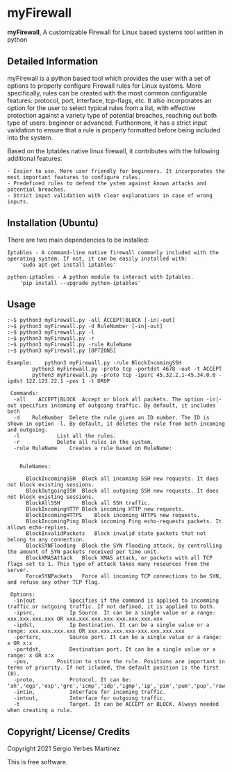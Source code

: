 myFirewall
======

**myFirewall**, A customizable Firewall for Linux based systems tool written in python


Detailed Information
--------------------

myFirewall is a python based tool which provides the user with a set of options to properly configure Firewall rules for Linux systems.
More specifically, rules can be created with the most common configurable features: protocol, port, interface, tcp-flags, etc.
It also incorporates an option for the user to select typical rules from a list, with effective protection against a variety type of potential breaches,
reaching out both type of users: beginner or advanced. Furthermore, it has a strict input validation to ensure that a rule is properly formatted before
being included into the system.

Based on the Iptables native linux firewall, it contributes with the following additional features:
	
	- Easier to use. More user friendly for beginners. It incorporates the most important features to configure rules.
	- Predefined rules to defend the ystem against known attacks and potential breaches.
	- Strict input validation with clear explanations in case of wrong inputs.




Installation (Ubuntu)
------------

There are two main dependencies to be installed:

	Iptables - A command-line native firewall commonly included with the operating system. If not, it can be easily installed with: 
		'sudo apt-get install iptables'
	
	python-iptables - A python module to interact with Iptables.
		'pip install --upgrade python-iptables'

Usage
-----

    :~$ python3 myFirewall.py -all ACCEPT|BLOCK [-in|-out]
    :~$ python3 myFirewall.py -d RuleNumber [-in|-out]
    :~$ python3 myFirewall.py -l
    :~$ python3 myFirewall.py -r
    :~$ python3 myFirewall.py -rule RuleName
    :~$ python3 myFirewall.py [OPTIONS]
    
    Example:	python3 myFirewall.py -rule BlockIncomingSSH
    		python3 myFirewall.py -proto tcp -portdst 4678 -out -t ACCEPT
    		python3 myFirewall.py -proto tcp -ipsrc 45.32.2.1-45.34.0.0 -ipdst 122.123.22.1 -pos 1 -t DROP
    
     Commands:
      -all    ACCEPT|BLOCK	Accept or block all packets. The option -in|-out specifies incoming of outgoing traffic. By default, it includes both
      -d	RuleNumber	Delete the rule given an ID number. The ID is shown in option -l. By default, it deletes the rule from both incoming and outgoing.
      -l			List all the rules.
      -r			Delete all rules in the system.
      -rule	RuleName	Creates a rule based on RuleName:
      
      		
     	RuleNames:
     	
    	  BlockIncomingSSH	Block all incoming SSH new requests. It does not block existing sessions.
    	  BlockOutgoingSSH	Block all outgoing SSH new requests. It does not block existing sessions.
    	  BlockAllSSH		Block all SSH traffic.
    	  BlockIncomingHTTP	Block incoming HTTP new requests.
    	  BlockIncomingHTTPS	Block incoming HTTPS new requests.
    	  BlockIncomingPing	Block incoming Ping echo-requests packets. It allows echo-replies.
    	  BlockInvalidPackets	Block invalid state packets that not belong to any connection.
    	  BlockSYNFlooding	Block the SYN flooding attack, by controlling the amount of SYN packets received per time unit.
    	  BlockXMASAttack	Block XMAS attack, or packets with all TCP flags set to 1. This type of attack takes many resources from the server.
    	  ForceSYNPackets	Force all incoming TCP connections to be SYN, and refuse any other TCP flag.
    	  
     Options:
      -in|out			Specifies if the command is applied to incomming traffic or outgoing traffic. If not defined, it is applied to both.
      -ipsrc,			Ip Source. It can be a single value or a range: xxx.xxx.xxx.xxx OR xxx.xxx.xxx.xxx-xxx.xxx.xxx.xxx
      -ipdst,			Ip Destination. It can be a single value or a range: xxx.xxx.xxx.xxx OR xxx.xxx.xxx.xxx-xxx.xxx.xxx.xxx
      -portsrc,			Source port. It can be a single value or a range: x OR x:x
      -portdst,			Destination port. It can be a single value or a range: x OR x:x
      -pos,			Position to store the rule. Positions are important in terms of priority. If not icluded, the default position is the first (0).
      -proto,			Protocol. It can be: 'ah','egp','esp','gre','icmp','idp','igmp','ip','pim','pum','pup','raw','rsvp','sctp','tcp','tp','udp'.
      -intin,			Interface for incoming traffic.
      -intout,			Interface for outgoing traffic.
      -t				Target. It can be ACCEPT or BLOCK. Always needed when creating a rule.

  

Copyright/ License/ Credits
---------------------------

Copyright 2021 Sergio Yerbes Martinez

This is free software.
